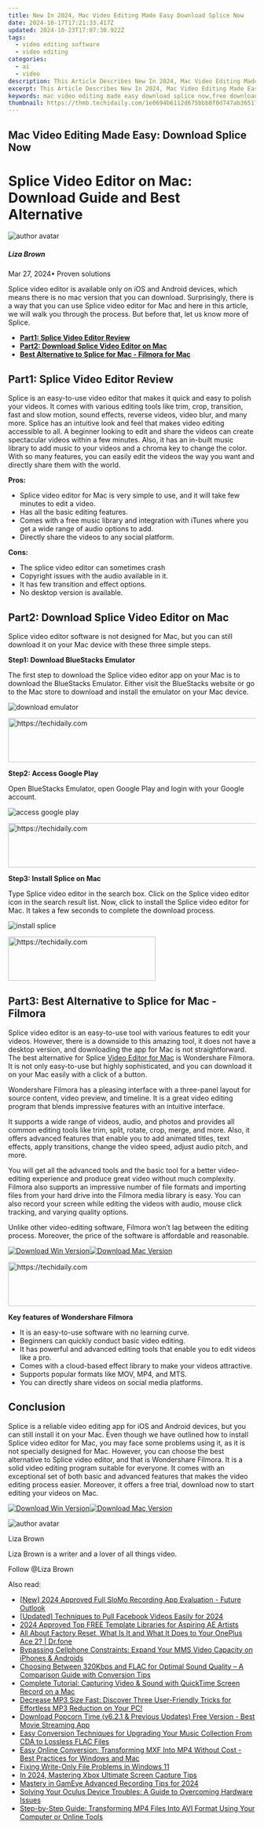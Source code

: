 ```yaml
---
title: New In 2024, Mac Video Editing Made Easy Download Splice Now
date: 2024-10-17T17:21:33.417Z
updated: 2024-10-23T17:07:30.922Z
tags: 
  - video editing software
  - video editing
categories: 
  - ai
  - video
description: This Article Describes New In 2024, Mac Video Editing Made Easy Download Splice Now
excerpt: This Article Describes New In 2024, Mac Video Editing Made Easy Download Splice Now
keywords: mac video editing made easy download splice now,free download filmora 13 video editing made easy,splice video editor for mac download now,mac users download splice video editing app today,mac video editing made easy download splice,splice video editor for mac free download now,make video editing easy download videoleap on your macbook now
thumbnail: https://thmb.techidaily.com/1e0694b6112d675bbb8f0d747ab36517f01502f4062f523abbe17fcfc5ae5fc7.jpg
---
```


## Mac Video Editing Made Easy: Download Splice Now

# Splice Video Editor on Mac: Download Guide and Best Alternative

![author avatar](https://lh5.googleusercontent.com/-AIMmjowaFs4/AAAAAAAAAAI/AAAAAAAAABc/Y5UmwDaI7HU/s250-c-k/photo.jpg)

##### Liza Brown

 Mar 27, 2024• Proven solutions

Splice video editor is available only on iOS and Android devices, which means there is no mac version that you can download. Surprisingly, there is a way that you can use Splice video editor for Mac and here in this article, we will walk you through the process. But before that, let us know more of Splice.

* [**Part1: Splice Video Editor Review**](#part1)
* [**Part2: Download Splice Video Editor on Mac**](#part2)
* [**Best Alternative to Splice for Mac - Filmora for Mac**](#part3)

## Part1: Splice Video Editor Review

Splice is an easy-to-use video editor that makes it quick and easy to polish your videos. It comes with various editing tools like trim, crop, transition, fast and slow motion, sound effects, reverse videos, video blur, and many more. Splice has an intuitive look and feel that makes video editing accessible to all. A beginner looking to edit and share the videos can create spectacular videos within a few minutes. Also, it has an in-built music library to add music to your videos and a chroma key to change the color. With so many features, you can easily edit the videos the way you want and directly share them with the world.

**Pros:**

* Splice video editor for Mac is very simple to use, and it will take few minutes to edit a video.
* Has all the basic editing features.
* Comes with a free music library and integration with iTunes where you get a wide range of audio options to add.
* Directly share the videos to any social platform.

**Cons:**

* The splice video editor can sometimes crash
* Copyright issues with the audio available in it.
* It has few transition and effect options.
* No desktop version is available.

## Part2: Download Splice Video Editor on Mac

Splice video editor software is not designed for Mac, but you can still download it on your Mac device with these three simple steps.

**Step1: Download BlueStacks Emulator**

The first step to download the Splice video editor app on your Mac is to download the BlueStacks Emulator. Either visit the BlueStacks website or go to the Mac store to download and install the emulator on your Mac device.

![download emulator](https://images.wondershare.com/filmora/article-images/splice-for-mac-1.jpg)

<!-- affiliate ads begin -->
<a href="https://appsumo.8odi.net/c/5597632/2151858/7443" target="_top" id="2151858">
  <img src="//a.impactradius-go.com/display-ad/7443-2151858" border="0" alt="https://techidaily.com" width="600" height="90"/>
</a>
<img height="0" width="0" src="https://appsumo.8odi.net/i/5597632/2151858/7443" style="position:absolute;visibility:hidden;" border="0" />
<!-- affiliate ads end -->

**Step2: Access Google Play**

Open BlueStacks Emulator, open Google Play and login with your Google account.

![access google play](https://images.wondershare.com/filmora/article-images/splice-for-mac-2.jpg)

<!-- affiliate ads begin -->
<a href="https://ephamedtechinc.pxf.io/c/5597632/2136612/26400" target="_top" id="2136612">
  <img src="//a.impactradius-go.com/display-ad/26400-2136612" border="0" alt="https://techidaily.com" width="728" height="90"/>
</a>
<img height="0" width="0" src="https://ephamedtechinc.pxf.io/i/5597632/2136612/26400" style="position:absolute;visibility:hidden;" border="0" />
<!-- affiliate ads end -->

**Step3: Install Splice on Mac**

Type Splice video editor in the search box. Click on the Splice video editor icon in the search result list. Now, click to install the Splice video editor for Mac. It takes a few seconds to complete the download process.

![install splice](https://images.wondershare.com/filmora/article-images/splice-for-mac-3.jpg)

<!-- affiliate ads begin -->
<a href="https://aligracehair.sjv.io/c/5597632/1934254/19272" target="_top" id="1934254">
  <img src="//a.impactradius-go.com/display-ad/19272-1934254" border="0" alt="https://techidaily.com" width="300" height="90"/>
</a>
<img height="0" width="0" src="https://aligracehair.sjv.io/i/5597632/1934254/19272" style="position:absolute;visibility:hidden;" border="0" />
<!-- affiliate ads end -->

## Part3: Best Alternative to Splice for Mac - Filmora

Splice video editor is an easy-to-use tool with various features to edit your videos. However, there is a downside to this amazing tool, it does not have a desktop version, and downloading the app for Mac is not straightforward. The best alternative for Splice [Video Editor for Mac](https://tools.techidaily.com/wondershare/filmora/download/) is Wondershare Filmora. It is not only easy-to-use but highly sophisticated, and you can download it on your Mac easily with a click of a button.

Wondershare Filmora has a pleasing interface with a three-panel layout for source content, video preview, and timeline. It is a great video editing program that blends impressive features with an intuitive interface.

It supports a wide range of videos, audio, and photos and provides all common editing tools like trim, split, rotate, crop, merge, and more. Also, it offers advanced features that enable you to add animated titles, text effects, apply transitions, change the video speed, adjust audio pitch, and more.

You will get all the advanced tools and the basic tool for a better video-editing experience and produce great video without much complexity. Filmora also supports an impressive number of file formats and importing files from your hard drive into the Filmora media library is easy. You can also record your screen while editing the videos with audio, mouse click tracking, and varying quality options.

Unlike other video-editing software, Filmora won’t lag between the editing process. Moreover, the price of the software is affordable and reasonable.

[![Download Win Version](https://images.wondershare.com/filmora/guide/download-btn-win.jpg)](https://tools.techidaily.com/wondershare/filmora/download/)[![Download Mac Version](https://images.wondershare.com/filmora/guide/download-btn-mac.jpg)](https://tools.techidaily.com/wondershare/filmora/download/)

<!-- affiliate ads begin -->
<a href="https://aligracehair.sjv.io/c/5597632/1934142/19272" target="_top" id="1934142">
  <img src="//a.impactradius-go.com/display-ad/19272-1934142" border="0" alt="https://techidaily.com" width="728" height="90"/>
</a>
<img height="0" width="0" src="https://aligracehair.sjv.io/i/5597632/1934142/19272" style="position:absolute;visibility:hidden;" border="0" />
<!-- affiliate ads end -->

**Key features of Wondershare Filmora**

* It is an easy-to-use software with no learning curve.
* Beginners can quickly conduct basic video editing.
* It has powerful and advanced editing tools that enable you to edit videos like a pro.
* Comes with a cloud-based effect library to make your videos attractive.
* Supports popular formats like MOV, MP4, and MTS.
* You can directly share videos on social media platforms.

## Conclusion

Splice is a reliable video editing app for iOS and Android devices, but you can still install it on your Mac. Even though we have outlined how to install Splice video editor for Mac, you may face some problems using it, as it is not specially designed for Mac. However, you can choose the best alternative to Splice video editor, and that is Wondershare Filmora. It is a solid video editing program suitable for everyone. It comes with an exceptional set of both basic and advanced features that makes the video editing process easier. Moreover, it offers a free trial, download now to start editing your videos on Mac.

[![Download Win Version](https://images.wondershare.com/filmora/guide/download-btn-win.jpg)](https://tools.techidaily.com/wondershare/filmora/download/)[![Download Mac Version](https://images.wondershare.com/filmora/guide/download-btn-mac.jpg)](https://tools.techidaily.com/wondershare/filmora/download/)

![author avatar](https://lh5.googleusercontent.com/-AIMmjowaFs4/AAAAAAAAAAI/AAAAAAAAABc/Y5UmwDaI7HU/s250-c-k/photo.jpg)

Liza Brown

Liza Brown is a writer and a lover of all things video.

Follow @Liza Brown

<ins class="adsbygoogle"
      style="display:block"
      data-ad-client="ca-pub-7571918770474297"
      data-ad-slot="8358498916"
      data-ad-format="auto"
      data-full-width-responsive="true"></ins>

<span class="atpl-alsoreadstyle">Also read:</span>
<div><ul>
<li><a href="https://fox-helps.techidaily.com/new-2024-approved-full-slomo-recording-app-evaluation-future-outlook/"><u>[New] 2024 Approved Full SloMo Recording App Evaluation - Future Outlook</u></a></li>
<li><a href="https://facebook-clips.techidaily.com/updated-techniques-to-pull-facebook-videos-easily-for-2024/"><u>[Updated] Techniques to Pull Facebook Videos Easily for 2024</u></a></li>
<li><a href="https://fox-hovers.techidaily.com/2024-approved-top-free-template-libraries-for-aspiring-ae-artists/"><u>2024 Approved Top FREE Template Libraries for Aspiring AE Artists</u></a></li>
<li><a href="https://phone-solutions.techidaily.com/all-about-factory-reset-what-is-it-and-what-it-does-to-your-oneplus-ace-2-drfone-by-drfone-reset-android-reset-android/"><u>All About Factory Reset, What Is It and What It Does to Your OnePlus Ace 2? | Dr.fone</u></a></li>
<li><a href="https://video-ai-editor.techidaily.com/bypassing-cellphone-constraints-expand-your-mms-video-capacity-on-iphones-and-androids/"><u>Bypassing Cellphone Constraints: Expand Your MMS Video Capacity on iPhones & Androids</u></a></li>
<li><a href="https://video-ai-editor.techidaily.com/choosing-between-320kbps-and-flac-for-optimal-sound-quality-a-comparison-guide-with-conversion-tips/"><u>Choosing Between 320Kbps and FLAC for Optimal Sound Quality – A Comparison Guide with Conversion Tips</u></a></li>
<li><a href="https://video-ai-editor.techidaily.com/complete-tutorial-capturing-video-and-sound-with-quicktime-screen-record-on-a-mac/"><u>Complete Tutorial: Capturing Video & Sound with QuickTime Screen Record on a Mac</u></a></li>
<li><a href="https://video-ai-editor.techidaily.com/decrease-mp3-size-fast-discover-three-user-friendly-tricks-for-effortless-mp3-reduction-on-your-pc/"><u>Decrease MP3 Size Fast: Discover Three User-Friendly Tricks for Effortless MP3 Reduction on Your PC!</u></a></li>
<li><a href="https://video-ai-editor.techidaily.com/download-popcorn-time-v621-and-previous-updates-free-version-best-movie-streaming-app/"><u>Download Popcorn Time (v6.2.1 & Previous Updates) Free Version - Best Movie Streaming App</u></a></li>
<li><a href="https://video-ai-editor.techidaily.com/easy-conversion-techniques-for-upgrading-your-music-collection-from-cda-to-lossless-flac-files/"><u>Easy Conversion Techniques for Upgrading Your Music Collection From CDA to Lossless FLAC Files</u></a></li>
<li><a href="https://video-ai-editor.techidaily.com/easy-online-conversion-transforming-mxf-into-mp4-without-cost-best-practices-for-windows-and-mac/"><u>Easy Online Conversion: Transforming MXF Into MP4 Without Cost - Best Practices for Windows and Mac</u></a></li>
<li><a href="https://win11.techidaily.com/fixing-write-only-file-problems-in-windows-11/"><u>Fixing Write-Only File Problems in Windows 11</u></a></li>
<li><a href="https://video-capture.techidaily.com/in-2024-mastering-xbox-ultimate-screen-capture-tips/"><u>In 2024, Mastering Xbox Ultimate Screen Capture Tips</u></a></li>
<li><a href="https://remote-screen-capture.techidaily.com/mastery-in-gameye-advanced-recording-tips-for-2024/"><u>Mastery in GamEye Advanced Recording Tips for 2024</u></a></li>
<li><a href="https://win-howtos.techidaily.com/solving-your-oculus-device-troubles-a-guide-to-overcoming-hardware-issues/"><u>Solving Your Oculus Device Troubles: A Guide to Overcoming Hardware Issues</u></a></li>
<li><a href="https://smart-video-creator.techidaily.com/step-by-step-guide-transforming-mp4-files-into-avi-format-using-your-computer-or-online-tools/"><u>Step-by-Step Guide: Transforming MP4 Files Into AVI Format Using Your Computer or Online Tools</u></a></li>
</ul></div>

